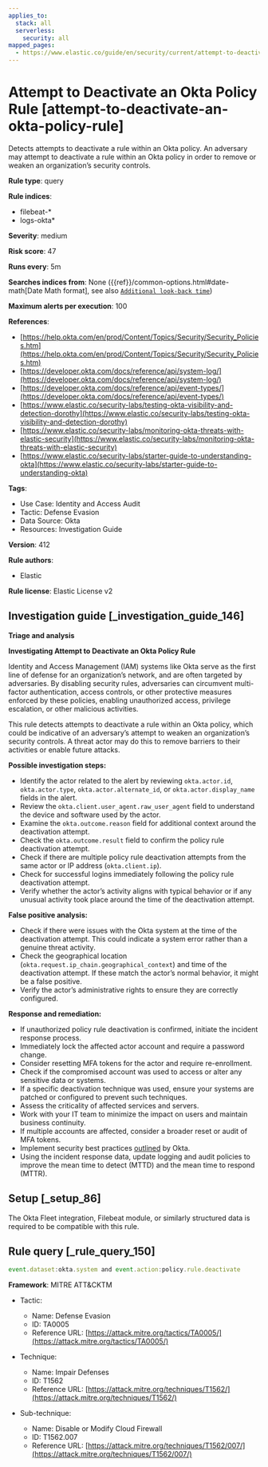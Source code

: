 ```yaml
---
applies_to:
  stack: all
  serverless:
    security: all
mapped_pages:
  - https://www.elastic.co/guide/en/security/current/attempt-to-deactivate-an-okta-policy-rule.html
---
```


# Attempt to Deactivate an Okta Policy Rule [attempt-to-deactivate-an-okta-policy-rule]

Detects attempts to deactivate a rule within an Okta policy. An adversary may attempt to deactivate a rule within an Okta policy in order to remove or weaken an organization’s security controls.

**Rule type**: query

**Rule indices**:

* filebeat-*
* logs-okta*

**Severity**: medium

**Risk score**: 47

**Runs every**: 5m

**Searches indices from**: None ({{ref}}/common-options.html#date-math[Date Math format], see also [`Additional look-back time`](docs-content://solutions/security/detect-and-alert/create-detection-rule.md#rule-schedule))

**Maximum alerts per execution**: 100

**References**:

* [https://help.okta.com/en/prod/Content/Topics/Security/Security_Policies.htm](https://help.okta.com/en/prod/Content/Topics/Security/Security_Policies.htm)
* [https://developer.okta.com/docs/reference/api/system-log/](https://developer.okta.com/docs/reference/api/system-log/)
* [https://developer.okta.com/docs/reference/api/event-types/](https://developer.okta.com/docs/reference/api/event-types/)
* [https://www.elastic.co/security-labs/testing-okta-visibility-and-detection-dorothy](https://www.elastic.co/security-labs/testing-okta-visibility-and-detection-dorothy)
* [https://www.elastic.co/security-labs/monitoring-okta-threats-with-elastic-security](https://www.elastic.co/security-labs/monitoring-okta-threats-with-elastic-security)
* [https://www.elastic.co/security-labs/starter-guide-to-understanding-okta](https://www.elastic.co/security-labs/starter-guide-to-understanding-okta)

**Tags**:

* Use Case: Identity and Access Audit
* Tactic: Defense Evasion
* Data Source: Okta
* Resources: Investigation Guide

**Version**: 412

**Rule authors**:

* Elastic

**Rule license**: Elastic License v2

## Investigation guide [_investigation_guide_146]

**Triage and analysis**

**Investigating Attempt to Deactivate an Okta Policy Rule**

Identity and Access Management (IAM) systems like Okta serve as the first line of defense for an organization’s network, and are often targeted by adversaries. By disabling security rules, adversaries can circumvent multi-factor authentication, access controls, or other protective measures enforced by these policies, enabling unauthorized access, privilege escalation, or other malicious activities.

This rule detects attempts to deactivate a rule within an Okta policy, which could be indicative of an adversary’s attempt to weaken an organization’s security controls. A threat actor may do this to remove barriers to their activities or enable future attacks.

**Possible investigation steps:**

* Identify the actor related to the alert by reviewing `okta.actor.id`, `okta.actor.type`, `okta.actor.alternate_id`, or `okta.actor.display_name` fields in the alert.
* Review the `okta.client.user_agent.raw_user_agent` field to understand the device and software used by the actor.
* Examine the `okta.outcome.reason` field for additional context around the deactivation attempt.
* Check the `okta.outcome.result` field to confirm the policy rule deactivation attempt.
* Check if there are multiple policy rule deactivation attempts from the same actor or IP address (`okta.client.ip`).
* Check for successful logins immediately following the policy rule deactivation attempt.
* Verify whether the actor’s activity aligns with typical behavior or if any unusual activity took place around the time of the deactivation attempt.

**False positive analysis:**

* Check if there were issues with the Okta system at the time of the deactivation attempt. This could indicate a system error rather than a genuine threat activity.
* Check the geographical location (`okta.request.ip_chain.geographical_context`) and time of the deactivation attempt. If these match the actor’s normal behavior, it might be a false positive.
* Verify the actor’s administrative rights to ensure they are correctly configured.

**Response and remediation:**

* If unauthorized policy rule deactivation is confirmed, initiate the incident response process.
* Immediately lock the affected actor account and require a password change.
* Consider resetting MFA tokens for the actor and require re-enrollment.
* Check if the compromised account was used to access or alter any sensitive data or systems.
* If a specific deactivation technique was used, ensure your systems are patched or configured to prevent such techniques.
* Assess the criticality of affected services and servers.
* Work with your IT team to minimize the impact on users and maintain business continuity.
* If multiple accounts are affected, consider a broader reset or audit of MFA tokens.
* Implement security best practices [outlined](https://www.okta.com/blog/2019/10/9-admin-best-practices-to-keep-your-org-secure/) by Okta.
* Using the incident response data, update logging and audit policies to improve the mean time to detect (MTTD) and the mean time to respond (MTTR).


## Setup [_setup_86]

The Okta Fleet integration, Filebeat module, or similarly structured data is required to be compatible with this rule.


## Rule query [_rule_query_150]

```js
event.dataset:okta.system and event.action:policy.rule.deactivate
```

**Framework**: MITRE ATT&CKTM

* Tactic:

    * Name: Defense Evasion
    * ID: TA0005
    * Reference URL: [https://attack.mitre.org/tactics/TA0005/](https://attack.mitre.org/tactics/TA0005/)

* Technique:

    * Name: Impair Defenses
    * ID: T1562
    * Reference URL: [https://attack.mitre.org/techniques/T1562/](https://attack.mitre.org/techniques/T1562/)

* Sub-technique:

    * Name: Disable or Modify Cloud Firewall
    * ID: T1562.007
    * Reference URL: [https://attack.mitre.org/techniques/T1562/007/](https://attack.mitre.org/techniques/T1562/007/)



